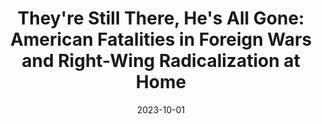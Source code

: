 ---
title: "They're Still There, He's All Gone: American Fatalities in Foreign Wars and Right-Wing Radicalization at Home"
collection: publications
permalink: /publication/2023-parler
date: 2023-10-01
venue: 'American Political Science Review'
link: 'https://martin-ruf.github.io/files/CV-Ruf-01-2024.pdf'
citation: "McAlexander, Richard J., Michael A. Rubin, and Rob Williams. FirstView. &quot;They're Still There, He's All Gone: American Fatalities in Foreign Wars and Right-Wing Radicalization at Home.&quot; <i>American Political Science Review</i>. doi:10.1017/S0003055423000904"
---